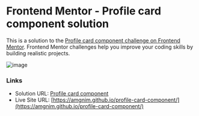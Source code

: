 # Frontend Mentor - Profile card component solution

This is a solution to the [Profile card component challenge on Frontend Mentor](https://www.frontendmentor.io/challenges/profile-card-component-cfArpWshJ). Frontend Mentor challenges help you improve your coding skills by building realistic projects.

![image](https://github.com/amgnim/profile-card-component/assets/39149192/0a4eb9ff-8155-4b0f-b434-4190ccc73ce2)

### Links

- Solution URL: [Profile card component](https://www.frontendmentor.io/)
- Live Site URL: [https://amgnim.github.io/profile-card-component/](https://amgnim.github.io/profile-card-component/)
